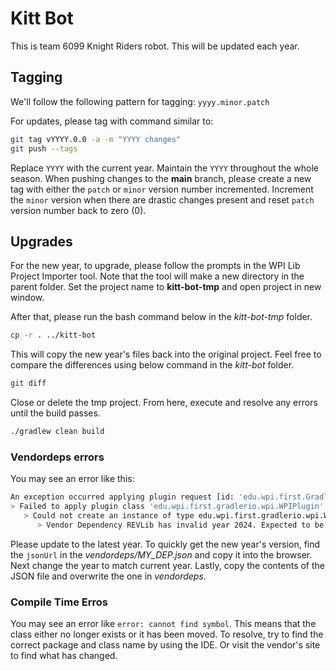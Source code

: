 # Kitt Bot
This is team 6099 Knight Riders robot. This will be updated each year.

## Tagging
We'll follow the following pattern for tagging: `yyyy.minor.patch`

For updates, please tag with command similar to:

```bash
git tag vYYYY.0.0 -a -m "YYYY changes"
git push --tags
```

Replace `YYYY` with the current year. Maintain the `YYYY` throughout the whole season.
When pushing changes to the **main** branch, please create a new tag with either the `patch`
or `minor` version number incremented. Increment the `minor` version when there are drastic
changes present and reset `patch` version number back to zero (0).


## Upgrades
For the new year, to upgrade, please follow the prompts in the WPI Lib Project Importer tool.
Note that the tool will make a new directory in the parent folder. Set the project name to 
**kitt-bot-tmp** and open project in new window.

After that, please run the bash command below in the *kitt-bot-tmp* folder.

```bash
cp -r . ../kitt-bot
```

This will copy the new year's files back into the original project. Feel free to compare the 
differences using below command in the *kitt-bot* folder.

```bash
git diff
```

Close or delete the tmp project. From here, execute and resolve any errors until the build passes.

```bash
./gradlew clean build
```

### Vendordeps errors
You may see an error like this:

```bash
An exception occurred applying plugin request [id: 'edu.wpi.first.GradleRIO', version: '2025.2.1']
> Failed to apply plugin class 'edu.wpi.first.gradlerio.wpi.WPIPlugin'.
   > Could not create an instance of type edu.wpi.first.gradlerio.wpi.WPIExtension.
      > Vendor Dependency REVLib has invalid year 2024. Expected to be 2025. Reach out to the vendor to get a new version of the dependency. Attempting to modify an existing dependency will break at runtime, and will result in loss of support from the WPILib team.
```

Please update to the latest year. To quickly get the new year's version, find the `jsonUrl` in the 
*vendordeps/MY_DEP.json* and copy it into the browser. Next change the year to match current year.
Lastly, copy the contents of the JSON file and overwrite the one in *vendordeps*.

### Compile Time Erros
You may see an error like `error: cannot find symbol`. This means that the class either no
longer exists or it has been moved. To resolve, try to find the correct package and class
name by using the IDE. Or visit the vendor's site to find what has changed.